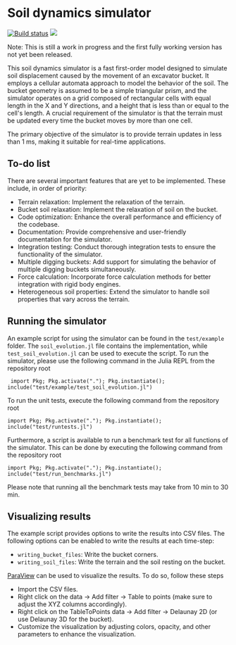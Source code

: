 # Soil dynamics simulator

[![Build status](https://github.com/KennyVilella/soil_dynamics_julia/workflows/CI/badge.svg)](https://github.com/KennyVilella/soil_dynamics_julia/actions)
[![](https://img.shields.io/badge/docs-main-blue.svg)][docs-main]

Note: This is still a work in progress and the first fully working version has not yet been released.

This soil dynamics simulator is a fast first-order model designed to simulate soil displacement caused by the movement of an excavator bucket.
It employs a cellular automata approach to model the behavior of the soil.
The bucket geometry is assumed to be a simple triangular prism, and the simulator operates on a grid composed of rectangular cells with equal length in the X and Y directions, and a height that is less than or equal to the cell's length.
A crucial requirement of the simulator is that the terrain must be updated every time the bucket moves by more than one cell.

The primary objective of the simulator is to provide terrain updates in less than 1 ms, making it suitable for real-time applications.

## To-do list

There are several important features that are yet to be implemented.
These include, in order of priority:

- Terrain relaxation: Implement the relaxation of the terrain.
- Bucket soil relaxation: Implement the relaxation of soil on the bucket.
- Code optimization: Enhance the overall performance and efficiency of the codebase.
- Documentation: Provide comprehensive and user-friendly documentation for the simulator.
- Integration testing: Conduct thorough integration tests to ensure the functionality of the simulator.
- Multiple digging buckets: Add support for simulating the behavior of multiple digging buckets simultaneously.
- Force calculation: Incorporate force calculation methods for better integration with rigid body engines.
- Heterogeneous soil properties: Extend the simulator to handle soil properties that vary across the terrain.

## Running the simulator

An example script for using the simulator can be found in the `test/example` folder.
The `soil_evolution.jl` file contains the implementation, while `test_soil_evolution.jl` can be used to execute the script.
To run the simulator, please use the following command in the Julia REPL from the repository root
```
 import Pkg; Pkg.activate("."); Pkg.instantiate(); include("test/example/test_soil_evolution.jl")
```

To run the unit tests, execute the following command from the repository root
```
import Pkg; Pkg.activate("."); Pkg.instantiate(); include("test/runtests.jl")
```

Furthermore, a script is available to run a benchmark test for all functions of the simulator.
This can be done by executing the following command from the repository root
```
import Pkg; Pkg.activate("."); Pkg.instantiate(); include("test/run_benchmarks.jl")
```
Please note that running all the benchmark tests may take from 10 min to 30 min.

## Visualizing results

The example script provides options to write the results into CSV files.
The following options can be enabled to write the results at each time-step:
- `writing_bucket_files`: Write the bucket corners.
- `writing_soil_files`: Write the terrain and the soil resting on the bucket.

[ParaView][] can be used to visualize the results.
To do so, follow these steps
- Import the CSV files.
- Right click on the data -> Add filter -> Table to points (make sure to adjust the XYZ columns accordingly).
- Right click on the TableToPoints data -> Add filter -> Delaunay 2D (or use Delaunay 3D for the bucket).
- Customize the visualization by adjusting colors, opacity, and other parameters to enhance the visualization.

[docs-main]: https://kennyvilella.github.io/soil_dynamics_julia/
[ParaView]: https://www.paraview.org
